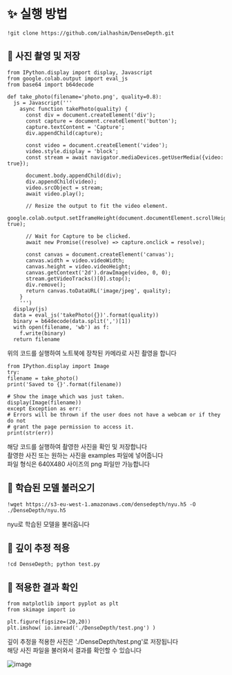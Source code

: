 
# :sparkles: 실행 방법
```
!git clone https://github.com/ialhashim/DenseDepth.git
```

## :dizzy: 사진 촬영 및 저장
```
from IPython.display import display, Javascript
from google.colab.output import eval_js
from base64 import b64decode

def take_photo(filename='photo.png', quality=0.8):
  js = Javascript('''
    async function takePhoto(quality) {
      const div = document.createElement('div');
      const capture = document.createElement('button');
      capture.textContent = 'Capture';
      div.appendChild(capture);

      const video = document.createElement('video');
      video.style.display = 'block';
      const stream = await navigator.mediaDevices.getUserMedia({video: true});

      document.body.appendChild(div);
      div.appendChild(video);
      video.srcObject = stream;
      await video.play();

      // Resize the output to fit the video element.
      google.colab.output.setIframeHeight(document.documentElement.scrollHeight, true);

      // Wait for Capture to be clicked.
      await new Promise((resolve) => capture.onclick = resolve);

      const canvas = document.createElement('canvas');
      canvas.width = video.videoWidth;
      canvas.height = video.videoHeight;
      canvas.getContext('2d').drawImage(video, 0, 0);
      stream.getVideoTracks()[0].stop();
      div.remove();
      return canvas.toDataURL('image/jpeg', quality);
    }
    ''')
  display(js)
  data = eval_js('takePhoto({})'.format(quality))
  binary = b64decode(data.split(',')[1])
  with open(filename, 'wb') as f:
    f.write(binary)
  return filename
  ```
  위의 코드를 실행하여 노트북에 장착된 카메라로 사진 촬영을 합니다   
     
  ```
  from IPython.display import Image
try:
  filename = take_photo()
  print('Saved to {}'.format(filename))
  
  # Show the image which was just taken.
  display(Image(filename))
except Exception as err:
  # Errors will be thrown if the user does not have a webcam or if they do not
  # grant the page permission to access it.
  print(str(err))
  ```
  해당 코드를 실행하여 촬영한 사진을 확인 및 저장합니다   
  촬영한 사진 또는 원하는 사진을 examples 파일에 넣어줍니다   
  파일 형식은 640X480 사이즈의 png 파일만 가능합니다   
     
  
  ## :dizzy: 학습된 모델 불러오기
  ```
  !wget https://s3-eu-west-1.amazonaws.com/densedepth/nyu.h5 -O ./DenseDepth/nyu.h5
  ```
  nyu로 학습된 모델을 불러옵니다   
     
  ## :dizzy: 깊이 추정 적용
  ```
  !cd DenseDepth; python test.py
  ```
     
  ## :dizzy: 적용한 결과 확인
  ```
  from matplotlib import pyplot as plt
from skimage import io

plt.figure(figsize=(20,20))
plt.imshow( io.imread('./DenseDepth/test.png') )
  ```
  깊이 추정을 적용한 사진은 './DenseDepth/test.png'로 저장됩니다   
  해당 사진 파일을 불러와서 결과를 확인할 수 있습니다   
       
  ![image](https://user-images.githubusercontent.com/112617546/206852786-527e9af6-2b66-4782-9a86-1e282465e840.png)
